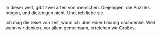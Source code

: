 In dieser welt, gibt zwei arten von menschen. Diejenigen, die Puzzles mögen, und diejenigen nicht. Und, ich liebe sie.

Ich mag die reise von zeit, wann ich über einer Lösung nachdenke. Weil wann wir denken, vor allem gemeinsam, erreichen wir Großes. 
